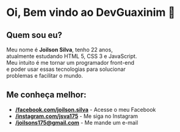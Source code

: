 <!DOCTYPE html>
<html lang="pt-br">
<head>
    <meta charset="UTF-8">
    <meta http-equiv="X-UA-Compatible" content="IE=edge">
    <meta name="viewport" content="width=device-width, initial-scale=1.0">
    <link rel="shortcut icon" href="favicon.ico" type="image/x-icon">
</head>

<body>
  <h1 textalign = 'center'> Oi, Bem vindo ao DevGuaxinim 🦝</h1>
    <div id="apresentação">
      <h2>Quem sou eu?</h2>
        <p>Meu nome é <strong>Joilson Silva</strong>, tenho 22 anos,<br>
        atualmente estudando HTML 5, CSS 3 e JavaScript. <br>
        Meu intuito é me tornar um programador front-end <br>
        e poder usar essas tecnologias para solucionar <br>
        problemas e facilitar o mundo.</p>
    </div>
        <div id="contato">
            <h2>Me conheça melhor:</h2>
            <ul>
                <li><a href="https://www.facebook.com/joilson.silva.524934/" target="_blank" rel="external"><strong>/facebook.com/joilson.silva</strong></a> - Acesse o meu Facebook</li>
                <li><a href="https://www.instagram.com/jsva175/" target="_blank" rel="external"><strong>/instagram.com/jsva175</strong></a> - Me siga no Instagram</li>
                <li><a href="https://mail.google.com/mail/u/0/?hl=pt-BR&tf=cm&fs=1&to=joilsons175@gmail.com" target="_blank" rel="external"><strong>/joilsons175@gmail.com</strong></a> - Me mande um e-mail</li>
            </ul>
        </div>
</body>
</html>

